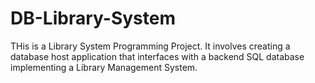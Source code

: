 # DB-Library-System
THis is a Library System Programming Project. It involves creating a database host application that interfaces with a backend SQL database implementing a Library Management System.
